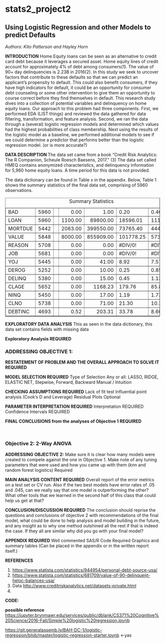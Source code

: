# stats2_project2
<H2>Using Logistic Regression and other Models to predict Defaults</H2>

<i>Authors: Kito Patterson and Hayley Horn</i>

<b>INTRODUCTION</b>
Home Equity loans can be seen as an alternative to credit card debt because it leverages a secured asset.  Home equity lines of credit account for approximately 4% of debt among consumers(1). The value of 90+ day delinquencies is 2.23B in 2016(2).  In this study we seek to uncover factors that contribute to these defaults so that we can predict an applicant’s propensity to default. This could also benefit consumers, if they have high indicators for default, it could be an opportunity for consumer debt counseling or some other intervention to give them an opportunity to course correct before they find themselves in default. This research study dives into a collection of potential variables and delinquency on home equity loans. 
Our approach to this problem had three components. First, we performed EDA (LIST things) and reviewed the data gathered for data filtering, transformation, and feature analysis. Second, we ran the data through a (several) logistic regression models and determined which values had the highest probabilities of class membership. Next using the results of the logistic model as a baseline, we performed additional models to see if we could determine a predictor that performs better than the logistic regression model. (or is more accurate?)

<b>DATA DESCRIPTION </b>
The data set came from a book “Credit Risk Analytics: The R Companion, Scheule Roesch Baesens, 2017.”  (3) The data set called HMEQ contains anonymized characteristics, and delinquency information for 5,960 home equity loans.  A time period for this data is not provided.

The data dictionary can be found in Table x in the appendix. Below, Table 1 shows the summary statistics of the final data set, comprising of 5960 observations.

<TABLE DIR=LTR BORDER>
<CAPTION>Summary Statistics</CAPTION>
<TR>
<TD DIR=LTR ALIGN=LEFT>BAD</TD>
<TD DIR=LTR ALIGN=RIGHT>5960</TD>
<TD DIR=LTR ALIGN=LEFT>  </TD>
<TD DIR=LTR ALIGN=RIGHT>0.00</TD>
<TD DIR=LTR ALIGN=RIGHT>1.00</TD>
<TD DIR=LTR ALIGN=LEFT>0.20</TD>
<TD DIR=LTR ALIGN=LEFT>0.40</TD>
</TR>
<TR>
<TD DIR=LTR ALIGN=LEFT>LOAN</TD>
<TD DIR=LTR ALIGN=RIGHT>5960</TD>
<TD></TD>
<TD DIR=LTR ALIGN=RIGHT>1100.00</TD>
<TD DIR=LTR ALIGN=RIGHT>89800.00</TD>
<TD DIR=LTR ALIGN=LEFT>18596.01</TD>
<TD DIR=LTR ALIGN=LEFT>11170.30</TD>
</TR>
<TR>
<TD DIR=LTR ALIGN=LEFT>MORTDUE</TD>
<TD DIR=LTR ALIGN=RIGHT>5442</TD>
<TD></TD>
<TD DIR=LTR ALIGN=RIGHT>2063.00</TD>
<TD DIR=LTR ALIGN=RIGHT>399550.00</TD>
<TD DIR=LTR ALIGN=LEFT>73765.40</TD>
<TD DIR=LTR ALIGN=LEFT>44460.41</TD>
</TR>
<TR>
<TD DIR=LTR ALIGN=LEFT>VALUE</TD>
<TD DIR=LTR ALIGN=RIGHT>5848</TD>
<TD></TD>
<TD DIR=LTR ALIGN=RIGHT>8000.00</TD>
<TD DIR=LTR ALIGN=RIGHT>855909.00</TD>
<TD DIR=LTR ALIGN=LEFT>101778.25</TD>
<TD DIR=LTR ALIGN=LEFT>57390.44</TD>
</TR>
<TR>
<TD DIR=LTR ALIGN=LEFT>REASON</TD>
<TD DIR=LTR ALIGN=RIGHT>5708</TD>
<TD></TD>
<TD DIR=LTR ALIGN=RIGHT>0.00</TD>
<TD DIR=LTR ALIGN=RIGHT>0.00</TD>
<TD DIR=LTR ALIGN=LEFT>#DIV/0!</TD>
<TD DIR=LTR ALIGN=LEFT>#DIV/0!</TD>
</TR>
<TR>
<TD DIR=LTR ALIGN=LEFT>JOB</TD>
<TD DIR=LTR ALIGN=RIGHT>5681</TD>
<TD></TD>
<TD DIR=LTR ALIGN=RIGHT>0.00</TD>
<TD DIR=LTR ALIGN=RIGHT>0.00</TD>
<TD DIR=LTR ALIGN=LEFT>#DIV/0!</TD>
<TD DIR=LTR ALIGN=LEFT>#DIV/0!</TD>
</TR>
<TR>
<TD DIR=LTR ALIGN=LEFT>YOJ</TD>
<TD DIR=LTR ALIGN=RIGHT>5445</TD>
<TD></TD>
<TD DIR=LTR ALIGN=RIGHT>0.00</TD>
<TD DIR=LTR ALIGN=RIGHT>41.00</TD>
<TD DIR=LTR ALIGN=LEFT>8.92</TD>
<TD DIR=LTR ALIGN=LEFT>7.57</TD>
</TR>
<TR>
<TD DIR=LTR ALIGN=LEFT>DEROG</TD>
<TD DIR=LTR ALIGN=RIGHT>5252</TD>
<TD></TD>
<TD DIR=LTR ALIGN=RIGHT>0.00</TD>
<TD DIR=LTR ALIGN=RIGHT>10.00</TD>
<TD DIR=LTR ALIGN=LEFT>0.25</TD>
<TD DIR=LTR ALIGN=LEFT>0.85</TD>
</TR>
<TR>
<TD DIR=LTR ALIGN=LEFT>DELINQ</TD>
<TD DIR=LTR ALIGN=RIGHT>5380</TD>
<TD></TD>
<TD DIR=LTR ALIGN=RIGHT>0.00</TD>
<TD DIR=LTR ALIGN=RIGHT>15.00</TD>
<TD DIR=LTR ALIGN=LEFT>0.45</TD>
<TD DIR=LTR ALIGN=LEFT>1.13</TD>
</TR>
<TR>
<TD DIR=LTR ALIGN=LEFT>CLAGE</TD>
<TD DIR=LTR ALIGN=RIGHT>5652</TD>
<TD></TD>
<TD DIR=LTR ALIGN=RIGHT>0.00</TD>
<TD DIR=LTR ALIGN=RIGHT>1168.23</TD>
<TD DIR=LTR ALIGN=LEFT>179.76</TD>
<TD DIR=LTR ALIGN=LEFT>85.82</TD>
</TR>
<TR>
<TD DIR=LTR ALIGN=LEFT>NINQ</TD>
<TD DIR=LTR ALIGN=RIGHT>5450</TD>
<TD></TD>
<TD DIR=LTR ALIGN=RIGHT>0.00</TD>
<TD DIR=LTR ALIGN=RIGHT>17.00</TD>
<TD DIR=LTR ALIGN=LEFT>1.19</TD>
<TD DIR=LTR ALIGN=LEFT>1.73</TD>
</TR>
<TR>
<TD DIR=LTR ALIGN=LEFT>CLNO</TD>
<TD DIR=LTR ALIGN=RIGHT>5738</TD>
<TD></TD>
<TD DIR=LTR ALIGN=RIGHT>0.00</TD>
<TD DIR=LTR ALIGN=RIGHT>71.00</TD>
<TD DIR=LTR ALIGN=LEFT>21.30</TD>
<TD DIR=LTR ALIGN=LEFT>10.14</TD>
</TR>
<TR>
<TD DIR=LTR ALIGN=LEFT>DEBTINC</TD>
<TD DIR=LTR ALIGN=RIGHT>4693</TD>
<TD></TD>
<TD DIR=LTR ALIGN=RIGHT>0.52</TD>
<TD DIR=LTR ALIGN=RIGHT>203.31</TD>
<TD DIR=LTR ALIGN=LEFT>33.78</TD>
<TD DIR=LTR ALIGN=LEFT>8.60</TD>
</TR>
</TABLE>

<b>EXPLORATORY DATA ANALYSIS</b>
This as seen in the data dictionary, this data set contains fields with missing data

<b>Exploratory Analysis REQUIRED</b>

<h3>ADDRESSING OBJECTIVE 1:</h3>

<b>RESTATEMENT OF PROBLEM AND THE OVERALL APPROACH TO SOLVE IT REQUIRED</b>

<b>MODEL SELECTION REQUIRED</b>
		Type of Selection
			Any or all:  LASSO, RIDGE, ELASTIC NET,
			Stepwise, Forward, Backward 
			Manual / Intuition		

<b>CHECKING ASSUMPTIONS REQUIRED</b>
Lack of fit test
Influential point analysis (Cook’s D and Leverage)
		Residual Plots Optional  
			
<b>PARAMETER INTERPRETATION REQUIRED</b>
		Interpretation REQUIRED
		Confidence Intervals REQUIRED
	
<b>FINAL CONCLUSIONS from the analyses of Objective 1 REQUIRED</b>


 
<h3>Objective 2: 2-Way ANOVA</h3>

<b>ADDRESSING OBJECTIVE 2:</b>
Make sure it is clear how many models were created to compete against the one in Objective 1.  Make note of any tuning parameters that were used and how you came up with them (knn and random forest logistics)  Required


<b>MAIN ANALYSIS CONTENT REQUIRED</b>
	Overall report of the error metrics on a test set or CV run.  Also if the two best models have error rates of .05 and .045,  can we really say that one model is outperforming the other?  What other tools that we learned in the second half of this class that could help us get at that?

<b>CONCLUSION/DISCUSSION REQUIRED</b>
		The conclusion should reprise the questions and conclusions of objective 2 with recommendations of the final model, what could be done to help analysis and model building in the future, and any insight as to why one method outshined all the rest if that is indeed the case.  If they all are similar why did you go with your final model?

<b>APPENDIX REQUIRED</b>
	Well commented SAS/R Code Required
 	Graphics and summary tables (Can be placed in the appendix or in the written report itself.)


<b>REFERENCES</b>
1.	https://www.statista.com/statistics/944954/personal-debt-source-usa/
2.	https://www.statista.com/statistics/681709/value-of-90-delinquent-heloc-balances-usa/
3.	Data http://www.creditriskanalytics.net/datasets-private.html
4.	
 
<b>CODE:</b>



<b>possible reference </b>
https://jupyter.brynmawr.edu/services/public/dblank/CS371%20Cognitive%20Science/2016-Fall/Simple%20logistic%20regression.ipynb


https://git.generalassemb.ly/BAH-DC-1/logistic-regression/blob/master/logistic-regression-starter.ipynb <-yas


